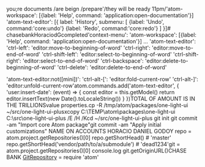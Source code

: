 you;re documents /are beign /prepare'/they will be ready 11pm/'atom-workspace': [{label: 'Help', command: 'application:open-documentation'}]
'atom-text-editor': [{
  label: 'History',
  submenu: [
    {label: 'Undo', command:'core:undo'}
    {label: 'Redo', command:'core:redo'}
  ]
}]# chasebankHoraciodGcompleted'context-menu':
  'atom-workspace': [{label: 'Help', command: 'application:open-documentation'}]
  ...
  'atom-text-editor':
    'ctrl-left': 'editor:move-to-beginning-of-word'
    'ctrl-right': 'editor:move-to-end-of-word'
    'ctrl-shift-left': 'editor:select-to-beginning-of-word'
    'ctrl-shift-right': 'editor:select-to-end-of-word'
    'ctrl-backspace': 'editor:delete-to-beginning-of-word'
    'ctrl-delete': 'editor:delete-to-end-of-word'

  'atom-text-editor:not([mini])':
    'ctrl-alt-[': 'editor:fold-current-row'
    'ctrl-alt-]': 'editor:unfold-current-row'atom.commands.add('atom-text-editor', {
  'user:insert-date': (event) => {
    const editor = this.getModel()
    return editor.insertText(new Date().toLocaleString())
  }
})TOTAL OF AMOUNT IS IN THE TRILLIONSvalue
 properties.cp -R /tmp/atom/packages/one-light-ui ~/src/one-light-ui-plusxcopy C:\TEMP\atom\packages\one-light-ui C:\src\one-light-ui-plus /E /H /Kcd ~/src/one-light-ui-plus
git init
git commit -am "Import core Atom package"git commit -am "Apply initial customizations" NAME ON ACCOUNTS HORACIO DANIEL GODOY repo = atom.project.getRepositories()[0]
repo.getShortHead() # 'master'
repo.getShortHead('vendor/path/to/a/submodule') # 'dead1234'git = atom.project.getRepositories()[0]
console.log git.getOriginURL()CHASE BANK [GitRepository](../GitRepository/) = require 'atom'
